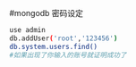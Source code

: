 #mongodb 密码设定
```bash
use admin
db.addUser('root','123456')
db.system.users.find()
#如果出现了你输入的账号就证明成功了
```
